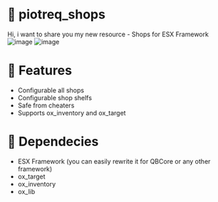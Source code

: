 # 🛒 piotreq_shops
Hi, i want to share you my new resource - Shops for ESX Framework
![image](https://github.com/PiotreeQ/piotreq_shops/assets/47689001/4bb323f1-01d5-4b45-9ad2-88103d17ce4b)
![image](https://github.com/PiotreeQ/piotreq_shops/assets/47689001/fc695d87-0f4f-4d41-bdac-3377735d78b9)
# 💸 Features
- Configurable all shops
- Configurable shop shelfs
- Safe from cheaters
- Supports ox_inventory and ox_target
# 📔 Dependecies
- ESX Framework (you can easily rewrite it for QBCore or any other framework)
- ox_target
- ox_inventory
- ox_lib
